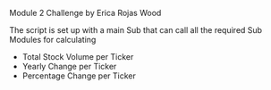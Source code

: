 Module 2 Challenge by Erica Rojas Wood

The script is set up with a main Sub that can call all the required Sub Modules for calculating
- Total Stock Volume per Ticker
- Yearly Change per Ticker
- Percentage Change per Ticker


